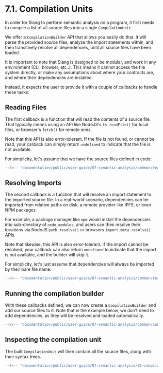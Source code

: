 # 7.1. Compilation Units

In order for Slang to perform semantic analysis on a program, it first needs to compile a list of all source files into a single `CompilationUnit`.

We offer a `CompilationBuilder` API that allows you easily do that.
It will parse the provided source files, analyze the import statements within, and then transitively resolve all dependencies, until all source files have been loaded.

It is important to note that Slang is designed to be modular, and work in any environment (CLI, browser, etc..).
This means it cannot access the file system directly, or make any assumptions about where your contracts are, and where their dependencies are installed.

Instead, it expects the user to provide it with a couple of callbacks to handle these tasks:

## Reading Files

The first callback is a function that will read the contents of a source file.
That typically means using an API like NodeJS's `fs.readFile()` for local files, or browser's `fetch()` for remote ones.

Note that this API is also error-tolerant. If the file is not found, or cannot be read, your callback can
simply return `undefined` to indicate that the file is not available.

For simplicity, let's assume that we have the source files defined in code:

```ts title="read-file.mts"
--8<-- "documentation/public/user-guide/07-semantic-analysis/common/read-file.mts"
```

## Resolving Imports

The second callback is a function that will resolve an import statement to the imported source file.
In a real-world scenario, dependencies can be imported from relative paths on disk, a remote provider like IPFS,
or even NPM packages.

For example, a package manager like `npm` would install the dependencies into sub-directory
of `node_modules`, and users can then resolve their locations via NodeJS `path.resolve()` or browsers `import.meta.resolve()` APIs.

Note that likewise, this API is also error-tolerant. If the import cannot be resolved, your callback can
also return `undefined` to indicate that the import is not available, and the builder will skip it.

For simplicity, let's just assume that dependencies will always be imported by their bare file name:

```ts title="resolve-import.mts"
--8<-- "documentation/public/user-guide/07-semantic-analysis/common/resolve-import.mts"
```

## Running the compilation builder

With these callbacks defined, we can now create a `CompilationBuilder` and add our source files to it.
Note that in the example below, we don't need to add dependencies, as they will be resolved and loaded automatically.

```ts title="compilation-builder.mts"
--8<-- "documentation/public/user-guide/07-semantic-analysis/common/compilation-builder.mts"
```

## Inspecting the compilation unit

The built `CompilationUnit` will then contain all the source files, along with their syntax trees.

```ts title="compilation-unit.mts"
--8<-- "documentation/public/user-guide/07-semantic-analysis/01-compilation-units/examples/compilation-unit.test.mts"
```
